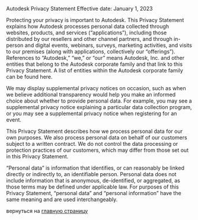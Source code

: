 Autodesk Privacy Statement
Effective date: January 1, 2023

Protecting your privacy is important to Autodesk. This Privacy Statement explains how Autodesk processes personal data collected through websites, products, and services (“applications”), including those distributed by our resellers and other channel partners, and through in-person and digital events, webinars, surveys, marketing activities, and visits to our premises (along with applications, collectively our “offerings”). References to “Autodesk,” “we,” or “our” means Autodesk, Inc. and other entities that belong to the Autodesk corporate family and that link to this Privacy Statement. A list of entities within the Autodesk corporate family can be found here.

We may display supplemental privacy notices on occasion, such as when we believe additional transparency would help you make an informed choice about whether to provide personal data. For example, you may see a supplemental privacy notice explaining a particular data collection program, or you may see a supplemental privacy notice when registering for an event.

This Privacy Statement describes how we process personal data for our own purposes. We also process personal data on behalf of our customers subject to a written contract. We do not control the data processing or protection practices of our customers, which may differ from those set out in this Privacy Statement.

“Personal data” is information that identifies, or can reasonably be linked directly or indirectly to, an identifiable person. Personal data does not include information that is anonymous, de-identified, or aggregated, as those terms may be defined under applicable law. For purposes of this Privacy Statement, “personal data” and “personal information” have the same meaning and are used interchangeably. 

вернуться на [главную страницу](./project.md)
